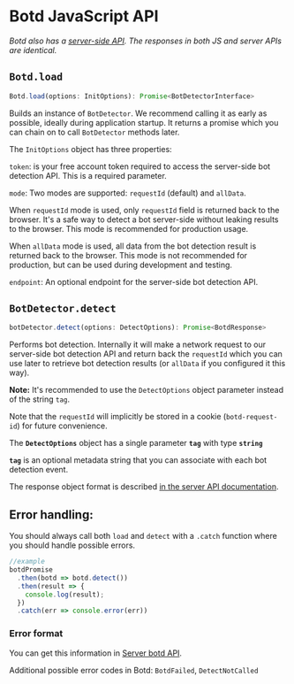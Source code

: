 # Botd JavaScript API
_Botd also has a [server-side API](server_api.md). The responses in both JS and server APIs are identical._

## `Botd.load`

```ts
Botd.load(options: InitOptions): Promise<BotDetectorInterface>
```

Builds an instance of `BotDetector`. We recommend calling it as early as possible,
ideally during application startup. It returns a promise which you can chain on to call `BotDetector` methods later.

The `InitOptions` object has three properties:

`token`: is your free account token required to access the server-side bot detection API.
This is a required parameter.

`mode`: Two modes are supported: `requestId` (default) and `allData`.

When `requestId` mode is used, only `requestId` field is returned back to the browser.
It's a safe way to detect a bot server-side without leaking results to the browser.
This mode is recommended for production usage.

When `allData` mode is used, all data from the bot detection result is returned back to the browser.
This mode is not recommended for production, but can be used during development and testing.

`endpoint`: An optional endpoint for the server-side bot detection API.

## `BotDetector.detect`

```ts
botDetector.detect(options: DetectOptions): Promise<BotdResponse>
```

Performs bot detection. Internally it will make a network request to our server-side bot detection API
and return back the `requestId` which you can use later to retrieve bot detection results (or `allData` if you configured it this way).

**Note:** It's recommended to use the `DetectOptions` object parameter instead of the string `tag`.

Note that the `requestId` will implicitly be stored in a cookie (`botd-request-id`) for future convenience.

The **`DetectOptions`** object has a single parameter **`tag`** with type **`string`**

**`tag`** is an optional metadata string that you can associate with each bot detection event.

The response object format is described [in the server API documentation](server_api.md#response-body).

## Error handling:

You should always call both `load` and `detect` with a `.catch` function where you should handle possible errors.

```ts
//example
botdPromise
  .then(botd => botd.detect())
  .then(result => {
    console.log(result);
  })
  .catch(err => console.error(err))
```

### Error format

You can get this information in [Server botd API](server_api.md#error-format).

Additional possible error codes in Botd: `BotdFailed`, `DetectNotCalled`
